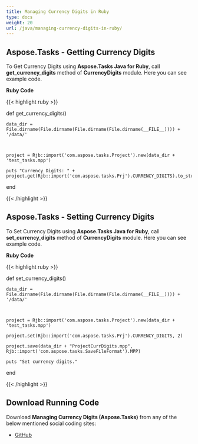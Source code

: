 ```yaml
---
title: Managing Currency Digits in Ruby
type: docs
weight: 20
url: /java/managing-currency-digits-in-ruby/
---
```


## **Aspose.Tasks - Getting Currency Digits**
To Get Currency Digits using **Aspose.Tasks Java for Ruby**, call **get_currency_digits** method of **CurrencyDigits** module. Here you can see example code.

**Ruby Code**

{{< highlight ruby >}}

 def get_currency_digits()

    data_dir = File.dirname(File.dirname(File.dirname(File.dirname(__FILE__)))) + '/data/'

   

    project = Rjb::import('com.aspose.tasks.Project').new(data_dir + 'test_tasks.mpp')

    puts "Currency Digits: " + project.get(Rjb::import('com.aspose.tasks.Prj').CURRENCY_DIGITS).to_string

end

{{< /highlight >}}
## **Aspose.Tasks - Setting Currency Digits**
To Set Currency Digits using **Aspose.Tasks Java for Ruby**, call **set_currency_digits** method of **CurrencyDigits** module. Here you can see example code.

**Ruby Code**

{{< highlight ruby >}}

 def set_currency_digits()

    data_dir = File.dirname(File.dirname(File.dirname(File.dirname(__FILE__)))) + '/data/'

   

    project = Rjb::import('com.aspose.tasks.Project').new(data_dir + 'test_tasks.mpp')

    project.set(Rjb::import('com.aspose.tasks.Prj').CURRENCY_DIGITS, 2)

    project.save(data_dir + "ProjectCurrDigits.mpp", Rjb::import('com.aspose.tasks.SaveFileFormat').MPP)

    puts "Set currency digits."

end

{{< /highlight >}}
## **Download Running Code**
Download **Managing Currency Digits (Aspose.Tasks)** from any of the below mentioned social coding sites:

- [GitHub](https://github.com/aspose-tasks/Aspose.Tasks-for-Java/blob/master/Plugins/Aspose_Tasks_Java_for_Ruby/lib/asposetasksjava/Currencies/currencydigits.rb)
